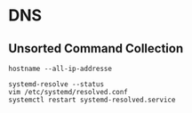 # DNS

## Unsorted Command Collection
```
hostname --all-ip-addresse
```

```
systemd-resolve --status
vim /etc/systemd/resolved.conf
systemctl restart systemd-resolved.service
```
